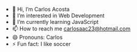 - 👋 Hi, I’m Carlos Acosta
- 👀 I’m interested in Web Development
- 🌱 I’m currently learning JavaScript
- 📫 How to reach me carlosaac23@hotmail.com
- 😄 Pronouns: Carlos
- ⚡ Fun fact: I like soccer

<!---
Carlosaac23/Carlosaac23 is a ✨ special ✨ repository because its `README.md` (this file) appears on your GitHub profile.
You can click the Preview link to take a look at your changes.
--->
